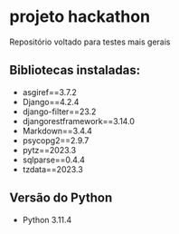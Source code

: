 # projeto hackathon
Repositório voltado para testes mais gerais

## Bibliotecas instaladas:
- asgiref==3.7.2
- Django==4.2.4
- django-filter==23.2
- djangorestframework==3.14.0
- Markdown==3.4.4
- psycopg2==2.9.7
- pytz==2023.3
- sqlparse==0.4.4
- tzdata==2023.3

## Versão do Python 
- Python 3.11.4